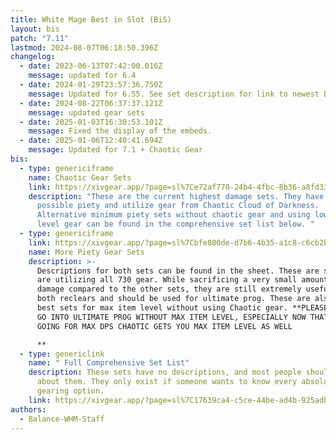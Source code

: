```yaml
---
title: White Mage Best in Slot (BiS)
layout: bis
patch: "7.11"
lastmod: 2024-08-07T06:18:50.396Z
changelog:
  - date: 2023-06-13T07:42:00.016Z
    message: updated for 6.4
  - date: 2024-01-29T23:57:36.750Z
    message: Updated for 6.55. See set description for link to newest BiS.
  - date: 2024-08-22T06:37:37.121Z
    message: updated gear sets
  - date: 2025-01-03T16:30:53.101Z
    message: Fixed the display of the embeds.
  - date: 2025-01-06T12:40:41.694Z
    message: Updated for 7.1 + Chaotic Gear
bis:
  - type: genericiframe
    name: Chaotic Gear Sets
    link: https://xivgear.app/?page=sl%7Ce72af770-24b4-4fbc-8b36-a8fd339e1463
    description: "These are the current highest damage sets. They have the minimum
      possible piety and utilize gear from Chaotic Cloud of Darkness.
      Alternative minimum piety sets without chaotic gear and using lower item
      level gear can be found in the comprehensive set list below. "
  - type: genericiframe
    link: https://xivgear.app/?page=sl%7Cbfe800de-d7b6-4b35-a1c8-c6cb2bda2bfa&onlySetIndex=0
    name: More Piety Gear Sets
    description: >-
      Descriptions for both sets can be found in the sheet. These are sets that
      are utilizing all 730 gear. While sacrificing a very small amount of
      damage compared to the other sets, they are still extremely useful for
      both reclears and should be used for ultimate prog. These are also the
      best sets for max item level without using Chaotic gear. **PLEASE DO NOT
      GO INTO ULTIMATE PROG WITHOUT MAX ITEM LEVEL, ESPECIALLY NOW THAT IF YOURE
      GOING FOR MAX DPS CHAOTIC GETS YOU MAX ITEM LEVEL AS WELL

      **
  - type: genericlink
    name: " Full Comprehensive Set List"
    description: These sets have no descriptions, and most people should never worry
      about them. They only exist if someone wants to know every absolute
      gearing option.
    link: https://xivgear.app/?page=sl%7C17639ca4-c5ce-44be-ad4b-925adbd6db50
authors:
  - Balance-WHM-Staff
---
```

